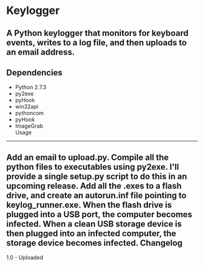 Keylogger
=========
A Python keylogger that monitors for keyboard events, writes to a log file, and then uploads to an email address.
---------
Dependencies
------------
* Python 2.7.3  
* py2exe  
* pyHook  
* win32api   
* pythoncom  
* pyHook  
* ImageGrab  
Usage  
-----
Add an email to upload.py. Compile all the python files to executables using py2exe. I'll provide a single setup.py script to do this in an upcoming release. Add all the .exes to a flash drive, and create an autorun.inf file pointing to keylog_runner.exe. When the flash drive is plugged into a USB port, the computer becomes infected. When a clean USB storage device is then plugged into an infected computer, the storage device becomes infected.
Changelog
---------
1.0 - Uploaded